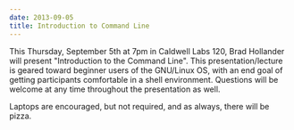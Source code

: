 ```yaml
---
date: 2013-09-05
title: Introduction to Command Line
---
```

This Thursday, September 5th at 7pm in Caldwell Labs 120, Brad Hollander will present "Introduction to the Command Line". This presentation/lecture is geared toward beginner users of the GNU/Linux OS, with an end goal of getting participants comfortable in a shell environment. Questions will be welcome at any time throughout the presentation as well.

Laptops are encouraged, but not required, and as always, there will be pizza.
